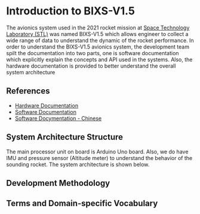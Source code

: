 # Introduction to BIXS-V1.5 
The avionics system used in the 2021 rocket mission at [Space Technology Laboratory (STL)](https://github.com/TKU-STL) was named BIXS-V1.5 which allows engineer to collect a wide range of data to understand the dynamic of the rocket performance. In order to understand the BIXS-V1.5 avionics system, the development team spilt the documentation into two parts, one is software documentation which explicitly explain the concepts and API used in the systems. Also, the hardware documentation is provided to better understand the overall system architecture

## References
- [Hardware Documentation](./Hardware.md)
- [Software Documentation](./Software.md)
- [Software Docymentation - Chinese](./Software_Ch.md)

## System Architecture Structure
The main processor unit on board is Arduino Uno board. Also, we do have IMU and pressure sensor (Altitude meter) to understand the behavior of the sounding rocket. The system architecture is shown below. 

## Development Methodology
## Terms and Domain-specific Vocabulary